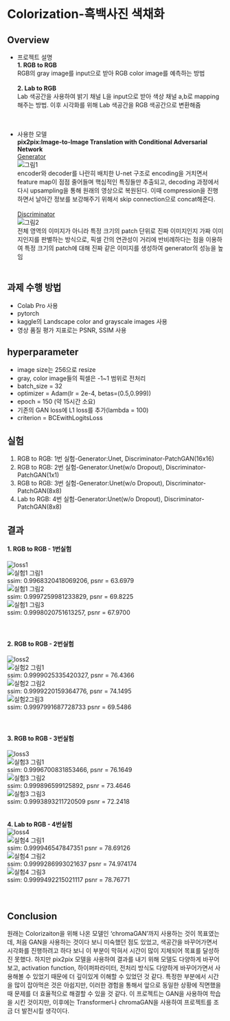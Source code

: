 # Colorization-흑백사진 색채화
## Overview 
* 프로젝트 설명<br>
**1. RGB to RGB**<br>
  RGB의 gray image를 input으로 받아 RGB color image를 예측하는 방법<br><br>
**2. Lab to RGB**<br>
  Lab 색공간을 사용하여 밝기 채널 L을 input으로 받아 색상 채널 a,b로 mapping해주는 방법. 이후 시각화를 위해 Lab 색공간을 RGB 색공간으로 변환해줌<br><br><br>
 
* 사용한 모델<br>
**pix2pix:Image-to-Image Translation with Conditional Adversarial Network**<br>
<u>Generator</u><br>
![그림1](https://user-images.githubusercontent.com/65711055/146670653-dfebf137-c4d6-4e74-9126-14802eda463b.png)<br>
encoder와 decoder를 나란히 배치한 U-net 구조로 encoding을 거치면서 feature map이 점점 줄어들며 핵심적인 특징들만 추출되고, decoding 과정에서 다시 upsampling을 통해 원래의 영상으로 복원된다. 이때 compression을 진행하면서 날아간 정보를 보강해주기 위해서 skip connection으로 concat해준다.<br><br>
<u>Discriminator</u><br>
![그림2](https://user-images.githubusercontent.com/65711055/146670768-2114d764-7e3a-4494-8357-5ab61aa3bbb8.png)<br>
전체 영역의 이미지가 아니라 특정 크기의 patch 단위로 진짜 이미지인지 가짜 이미지인지를 판별하는 방식으로, 픽셀 간의 연관성이 거리에 반비례하다는 점을 이용하여 특정 크기의 patch에 대해 진짜 같은 이미지를 생성하여 generator의 성능을 높임<br><br>


## 과제 수행 방법
* Colab Pro 사용
* pytorch
* kaggle의 Landscape color and grayscale images 사용
* 영상 품질 평가 지표로는 PSNR, SSIM 사용

## hyperparameter
* image size는 256으로 resize
* gray, color image들의 픽셀은 -1~1 범위로 전처리
* batch_size = 32
* optimizer = Adam(lr = 2e-4, betas=(0.5,0.999))
* epoch = 150 (약 15시간 소요)
* 기존의 GAN loss에 L1 loss를 추가(lambda = 100)
* criterion = BCEwithLogitsLoss

## 실험
1. RGB to RGB: 1번 실험-Generator:Unet, Discriminator-PatchGAN(16x16)<br>
2. RGB to RGB: 2번 실험-Generator:Unet(w/o Dropout), Discriminator-PatchGAN(1x1)
4. RGB to RGB: 3번 실험-Generator:Unet(w/o Dropout), Discriminator-PatchGAN(8x8)
5. Lab to RGB: 4번 실험-Generator:Unet(w/o Dropout), Discriminator-PatchGAN(8x8)

## 결과
#### **1. RGB to RGB - 1번실험**<br>
![loss1](https://user-images.githubusercontent.com/65711055/146713838-7c9b4a5d-cd7c-4b8a-9b9b-83928d568b0f.png)<br>
![실험1 그림1](https://user-images.githubusercontent.com/65711055/146713850-812d6937-b94e-44c2-8571-94108219a989.png)<br>
ssim:  0.9968320418069206, psnr = 63.6979<br>
![실험1 그림2](https://user-images.githubusercontent.com/65711055/146713858-332fa3e9-3e3a-4526-a75e-3143a1669b46.png)<br>
ssim:  0.9997259981233829, psnr = 69.8225<br>
![실험1 그림3](https://user-images.githubusercontent.com/65711055/146713866-d27ee26c-2d8d-4595-99fb-c9ec7bc4dfb7.png)<br>
ssim:  0.9998020751613257, psnr = 67.9700<br><br><br>
#### **2. RGB to RGB - 2번실험**<br>
![loss2](https://user-images.githubusercontent.com/65711055/146714624-76205361-3f66-44c4-8257-78ff578968f3.png)<br>
![실험2 그림1](https://user-images.githubusercontent.com/65711055/146714636-c1ac6dbe-1486-4a60-8d3a-2f9d0883a7d5.png)<br>
ssim:  0.9999025335420327, psnr = 76.4366<br>
![실험2 그림2](https://user-images.githubusercontent.com/65711055/146714644-fbfcfba1-42fa-421d-a3b6-ca1a02289342.png)<br>
ssim:  0.9999220159364776, psnr = 74.1495<br>
![실험2그림3](https://user-images.githubusercontent.com/65711055/146714678-256ba3d6-ffab-4dd1-adff-66c92223b561.png)<br>
ssim:  0.9997991687728733 psnr =  69.5486<br><br><br>
#### **3. RGB to RGB - 3번실험**<br>
![loss3](https://user-images.githubusercontent.com/65711055/146714903-e88e38c6-e5e8-4ebd-b8e9-0c8aa831bbf4.png)<br>
![실험3 그림1](https://user-images.githubusercontent.com/65711055/146714911-24577252-f524-419a-be3a-13ace25fb15e.png)<br>
ssim:  0.9996700831853466, psnr = 76.1649<br>
![실험3 그림2](https://user-images.githubusercontent.com/65711055/146714927-ac61beb8-3f13-45a7-a411-bc1a13d54ed2.png)<br>
ssim:  0.999896599125892, psnr = 73.4646<br>
![실험3 그림3](https://user-images.githubusercontent.com/65711055/146714941-5d77a390-9635-4110-8a59-f6bfed70e36a.png)<br>
ssim:  0.9993893211720509 psnr = 72.2418<br><br><br>
**4. Lab to RGB - 4번실험**<br>
![loss4](https://user-images.githubusercontent.com/65711055/146715478-f822f386-aa43-4314-81b4-7dbb187be7d9.png)<br>
![실험4 그림1](https://user-images.githubusercontent.com/65711055/146715488-764c8deb-8547-4cec-af6c-2be74e9a8aab.png)<br>
ssim:  0.999946547847351 psnr =  78.69126<br>
![실험4 그림2](https://user-images.githubusercontent.com/65711055/146715502-cffe3ca3-3749-4787-9bf5-07230a84d39d.png)<br>
ssim:  0.9999286993021637 psnr =  74.974174<br>
![실험4 그림3](https://user-images.githubusercontent.com/65711055/146715521-96fd179f-44b4-48d8-aab9-3c0b2cb2e712.png)<br>
ssim:  0.9999492215021117 psnr =  78.76771<br><br><br>
## Conclusion
원래는 Colorizaiton을 위해 나온 모델인 ‘chromaGAN’까지 사용하는 것이 목표였는데, 처음 GAN을 사용하는 것이다 보니 미숙했던 점도 있었고, 색공간을 바꾸어가면서 시각화를 진행하려고 하다 보니 이 부분이 막혀서 시간이 많이 지체되어 목표를 달성하진 못했다. 하지만 pix2pix 모델을 사용하여 결과를 내기 위해 모델도 다양하게 바꾸어보고, activation function, 하이퍼파라미터, 전처리 방식도 다양하게 바꾸어가면서 사용해볼 수 있었기 때문에 더 깊이있게 이해할 수 있었던 것 같다. 특정한 부분에서 시간을 많이 잡아먹은 것은 아쉽지만, 이러한 경험을 통해서 앞으로 동일한 상황에 직면했을 때 문제를 더 효율적으로 해결할 수 있을 것 같다. 이 프로젝트는 GAN을 사용하여 학습을 시킨 것이지만, 이후에는 Transformer나 chromaGAN을 사용하여 프로젝트를 조금 더 발전시킬 생각이다. 
